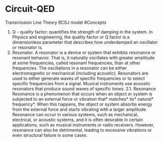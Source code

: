 # Circuit-QED
Transmission Line Theory
RCSJ model
#Concepts
1. Q - quality factor: quantifies the strength of damping in the system.
In Physics and engineering, the quality factor or Q factor is a dimensionless parameter that describes how underdamped an oscillator or resonator is.
2. Resonator.
A resonator is a device or system that exhibits resonance or resonant behavior. That is, it naturally oscillates with greater amplitude at some frequencies, called resonant frequencies, than at other frequencies. The oscillations in a resonator can be either electromagnetic or mechanical (including acoustic). Resonators are used to either generate waves of specific frequencies or to select specific frequencies from a signal. Musical instruments use acoustic resonators that produce sound waves of specific tones.
2.1. Resonance
Resonance is a phenomenon that occurs when an object or system is subjected to an external force or vibration that* matches* its* natural* frequency*. When this happens, the object or system absorbs energy from the external force and starts vibrating with a larger amplitude. Resonance can occur in various systems, such as mechanical, electrical, or acoustic systems, and it is often desirable in certain applications, such as musical instruments or radio receivers. However, resonance can also be detrimental, leading to excessive vibrations or even structural failure in some cases.
